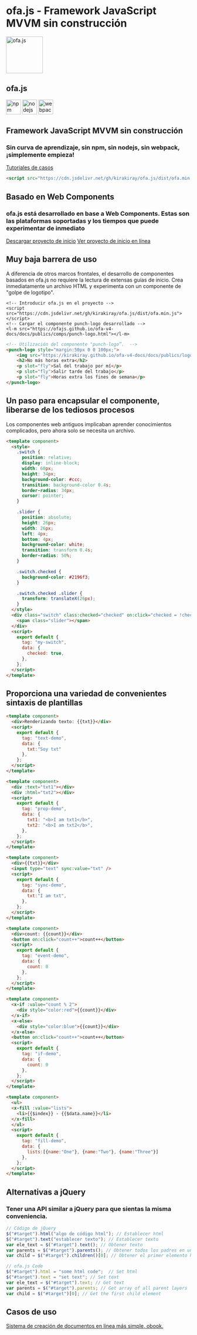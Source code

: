 # ofa.js - Framework JavaScript MVVM sin construcción

<!-- desc: ofa.js es un nuevo marco para construir interfaces de usuario que se puede usar fácilmente sin un proceso de construcción complicado. Abandona las dependencias de npm, Node.js y webpack, y vuelve a la conveniencia de la era de jQuery. -->

<simp-block>

<punch-logo>
    <img src="../publics/logo.svg" width="100" logo alt="ofa.js" />
    <h2>ofa.js</h2>
    <img src="../publics/npm-logo.png" slot="fly" height="40" alt="npm" />
    <img src="../publics/nodejs-logo.png" slot="fly" height="40" alt="nodejs" />
    <img src="../publics/webpack-logo.png" slot="fly" height="40" alt="webpack" />
</punch-logo>

## Framework JavaScript MVVM sin construcción

### Sin curva de aprendizaje, sin npm, sin nodejs, sin webpack, ¡simplemente empieza!

[Tutoriales de casos](./cases/index.md)

```html
<script src="https://cdn.jsdelivr.net/gh/kirakiray/ofa.js/dist/ofa.min.js"></script>
```

</simp-block>

<simp-block>

## Basado en Web Components

### ofa.js está desarrollado en base a Web Components. Estas son las plataformas soportadas y los tiempos que puede experimentar de inmediato

<support-platforms></support-platforms>

<a href="../publics/download/ofajs-start.zip" target="_blank">Descargar proyecto de inicio</a>
<a href="../publics/download/ofajs-start/index.html" target="_blank">Ver proyecto de inicio en línea</a>

</simp-block>

<simp-block>

## Muy baja barrera de uso

A diferencia de otros marcos frontales, el desarrollo de componentes basados en ofa.js no requiere la lectura de extensas guías de inicio. Crea inmediatamente un archivo HTML y experimenta con un componente de "golpe de logotipo".

<html-viewer style="width:100%;">

```
<!-- Introducir ofa.js en el proyecto -->
<script src="https://cdn.jsdelivr.net/gh/kirakiray/ofa.js/dist/ofa.min.js"></script>
<!-- Cargar el componente punch-logo desarrollado -->
<l-m src="https://ofajs.github.io/ofa-v4-docs/docs/publics/comps/punch-logo.html"></l-m>
```

```html
<!-- Utilización del componente "punch-logo”.  -->
<punch-logo style="margin:50px 0 0 100px;">
    <img src="https://kirakiray.github.io/ofa-v4-docs/docs/publics/logo.svg" logo height="90" />
    <h2>No más horas extra</h2>
    <p slot="fly">Sal del trabajo por mí</p>
    <p slot="fly">Salir tarde del trabajo</p>
    <p slot="fly">Horas extra los fines de semana</p>
</punch-logo>
```

</html-viewer>

</simp-block>

<simp-block>

## Un paso para encapsular el componente, liberarse de los tediosos procesos

Los componentes web antiguos implicaban aprender conocimientos complicados, pero ahora solo se necesita un archivo.

<comp-viewer comp-name="my-switch" max-height="500" style="width:100%;">

```html
<template component>
  <style>
    .switch {
      position: relative;
      display: inline-block;
      width: 60px;
      height: 34px;
      background-color: #ccc;
      transition: background-color 0.4s;
      border-radius: 34px;
      cursor: pointer;
    }

    .slider {
      position: absolute;
      height: 26px;
      width: 26px;
      left: 4px;
      bottom: 4px;
      background-color: white;
      transition: transform 0.4s;
      border-radius: 50%;
    }

    .switch.checked {
      background-color: #2196f3;
    }

    .switch.checked .slider {
      transform: translateX(26px);
    }
  </style>
  <div class="switch" class:checked="checked" on:click="checked = !checked">
    <span class="slider"></span>
  </div>
  <script>
    export default {
      tag: "my-switch",
      data: {
        checked: true,
      },
    };
  </script>
</template>
```

</comp-viewer>

</simp-block>


<simp-block>

## Proporciona una variedad de convenientes sintaxis de plantillas

<case-switch>

<comp-viewer switch-name="Render Text" comp-name="text-demo" max-height="500" style="width:100%;">

```html
<template component>
  <div>Renderizando texto: {{txt}}</div>
  <script>
    export default {
      tag: "text-demo",
      data: {
        txt:"Soy txt"
      },
    };
  </script>
</template>
```

</comp-viewer>

<comp-viewer switch-name="Set Properties" comp-name="prop-demo" max-height="500" style="width:100%;">

```html
<template component>
  <div :text="txt1"></div>
  <div :html="txt2"></div>
  <script>
    export default {
      tag: "prop-demo",
      data: {
        txt1: "<b>I am txt1</b>",
        txt2: "<b>I am txt2</b>",
      },
    };
  </script>
</template>
```

</comp-viewer>


<comp-viewer switch-name="Sync Data" comp-name="sync-demo" max-height="500" style="width:100%;">

```html
<template component>
  <div>{{txt}}</div>
  <input type="text" sync:value="txt" />
  <script>
    export default {
      tag: "sync-demo",
      data: {
        txt:"I am txt",
      },
    };
  </script>
</template>
```

</comp-viewer>

<comp-viewer switch-name="Bind Event" comp-name="event-demo" max-height="500" style="width:100%;">

```html
<template component>
  <div>count: {{count}}</div>
  <button on:click="count++">count++</button>
  <script>
    export default {
      tag: "event-demo",
      data: {
        count: 0
      },
    };
  </script>
</template>
```

</comp-viewer>

<comp-viewer switch-name="Use If" comp-name="if-demo" max-height="500" style="width:100%;">

```html
<template component>
  <x-if :value="count % 2">
    <div style="color:red">{{count}}</div>
  </x-if>
  <x-else>
    <div style="color:blue">{{count}}</div>
  </x-else>
  <button on:click="count++">count++</button>
  <script>
    export default {
      tag: "if-demo",
      data: {
        count: 0
      },
    };
  </script>
</template>
```

</comp-viewer>


<comp-viewer switch-name="Use Fill" comp-name="fill-demo" max-height="500" style="width:100%;">

```html
<template component>
  <ul>
  <x-fill :value="lists">
    <li>{{$index}} - {{$data.name}}</li>
  </x-fill>
  </ul>
  <script>
    export default {
      tag: "fill-demo",
      data: {
        lists:[{name:"One"}, {name:"Two"}, {name:"Three"}]
      },
    };
  </script>
</template>
```

</comp-viewer>

</case-switch>

</simp-block>

<simp-block>

## Alternativas a jQuery

### Tener una API similar a jQuery para que sientas la misma conveniencia.

<split-code>

```javascript
// Código de jQuery
$("#target").html("algo de código html"); // Establecer html
$("#target").text("establecer texto"); // Establecer texto
var ele_text = $("#target").text(); // Obtener texto
var parents = $("#target").parents(); // Obtener todos los padres en un arreglo
var child = $("#target").children()[0]; // Obtener el primer elemento hijo
```

```javascript
// ofa.js Code
$("#target").html = "some html code";  // Set html
$("#target").text = "set text"; // Set text
var ele_text = $("#target").text; // Get text
var parents = $("#target").parents; // Get array of all parent layers
var child = $("#target")[0]; // Get the first child element
```

</split-code>

</simp-block>

<simp-block>

## Casos de uso

<a href="https://obook.ofajs.com/">Sistema de creación de documentos en línea más simple, obook.</a>

</simp-block>

<l-m src="https://cdn.jsdelivr.net/npm/obook/blocks/simp-block.html"></l-m>
<l-m src="../publics/comps/punch-logo.html"></l-m>
<l-m src="../publics/comps/support-platforms.html"></l-m>
<l-m src="../publics/comps/case-switch.html"></l-m>
<l-m src="../publics/comps/split-code.html"></l-m>